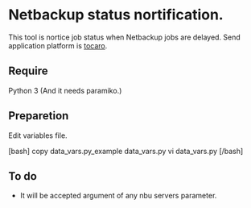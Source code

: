 # Netbackup status nortification.

This tool is nortice job status when Netbackup jobs are delayed.
Send application platform is [tocaro](https://tocaro.im/?locale=ja).

## Require
Python 3
(And it needs paramiko.)

## Preparetion

Edit variables file.

[bash]
copy data_vars.py_example data_vars.py
vi data_vars.py
[/bash]


## To do

* It will be accepted argument of any nbu servers parameter.

